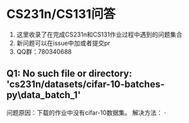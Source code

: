 # CS231n/CS131问答
1. 这里收录了在完成CS231n和CS131作业过程中遇到的问题集合
2. 新问题可以在issue中加或者提交pr
3. QQ群：780340688

## Q1: No such file or directory: 'cs231n/datasets/cifar-10-batches-py\\data_batch_1'
问题原因：下载的作业中没有cifar-10数据集。
解决方法：
 · 
